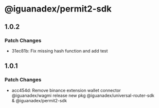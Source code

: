 # @iguanadex/permit2-sdk

## 1.0.2

### Patch Changes

- 31ec81b: Fix missing hash function and add test

## 1.0.1

### Patch Changes

- acc454d: Remove binance extension wallet connector @iguanadex/wagmi
  release new pkg @iguanadex/universal-router-sdk & @iguanadex/permit2-sdk
